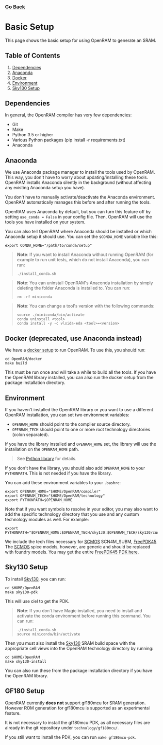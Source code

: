 ### [Go Back](./index.md#table-of-contents)

# Basic Setup
This page shows the basic setup for using OpenRAM to generate an SRAM.



## Table of Contents
1. [Dependencies](#dependencies)
1. [Anaconda](#anaconda)
1. [Docker](#docker-deprecated-use-anaconda-instead)
1. [Environment](#environment)
1. [Sky130 Setup](#sky130-setup)



## Dependencies
In general, the OpenRAM compiler has very few dependencies:
+ Git
+ Make
+ Python 3.5 or higher
+ Various Python packages (pip install -r requirements.txt)
+ Anaconda



## Anaconda
We use Anaconda package manager to install the tools used by OpenRAM. This way,
you don't have to worry about updating/installing these tools. OpenRAM installs
Anaconda silently in the background (without affecting any existing Anaconda
setup you have).

You don't have to manually activate/deactivate the Anaconda environment. OpenRAM
automatically manages this before and after running the tools.

OpenRAM uses Anaconda by default, but you can turn this feature off by setting
`use_conda = False` in your config file. Then, OpenRAM will use the tools you
have installed on your system.

You can also tell OpenRAM where Anaconda should be installed or which Anaconda
setup it should use. You can set the `$CONDA_HOME` variable like this:
```
export CONDA_HOME="/path/to/conda/setup"
```

> **Note**: If you want to install Anaconda without running OpenRAM (for example
> to run unit tests, which do not install Anaconda), you can run:
> ```
> ./install_conda.sh
> ```

> **Note**: You can uninstall OpenRAM's Anaconda installation by simply deleting
> the folder Anaconda is installed to. You can run:
> ```
> rm -rf miniconda
> ```

> **Note**: You can change a tool's version with the following commands:
> ```
> source ./miniconda/bin/activate
> conda uninstall <tool>
> conda install -y -c vlsida-eda <tool>=<version>
> ```



## Docker (deprecated, use Anaconda instead)
We have a [docker setup](../../docker) to run OpenRAM. To use this, you should
run:
```
cd OpenRAM/docker
make build
```
This must be run once and will take a while to build all the tools. If you have
the OpenRAM library installed, you can also run the docker setup from the
package installation directory.



## Environment

If you haven't installed the OpenRAM library or you want to use a different
OpenRAM installation, you can set two environment variables:
+ `OPENRAM_HOME` should point to the compiler source directory.
+ `OPENRAM_TECH` should point to one or more root technology directories (colon
  separated).

If you have the library installed and `OPENRAM_HOME` set, the library will use
the installation on the `OPENRAM_HOME` path.

> See [Python library](./python_library.md#go-back) for details.

If you don't have the library, you should also add `OPENRAM_HOME` to your
`PYTHONPATH`. This is not needed if you have the library.

You can add these environment variables to your `.bashrc`:
```
export OPENRAM_HOME="$HOME/OpenRAM/compiler"
export OPENRAM_TECH="$HOME/OpenRAM/technology"
export PYTHONPATH=$OPENRAM_HOME
```

Note that if you want symbols to resolve in your editor, you may also want to
add the specific technology directory that you use and any custom technology
modules as well. For example:
```
export PYTHONPATH="$OPENRAM_HOME:$OPENRAM_TECH/sky130:$OPENRAM_TECH/sky130/custom"
```

We include the tech files necessary for [SCMOS] SCN4M\_SUBM, [FreePDK45]. The
[SCMOS] spice models, however, are generic and should be replaced with foundry
models. You may get the entire [FreePDK45 PDK here][FreePDK45].



## Sky130 Setup

To install [Sky130], you can run:

```
cd $HOME/OpenRAM
make sky130-pdk
```

This will use ciel to get the PDK.

> **Note**: If you don't have Magic installed, you need to install and activate
> the conda environment before running this command. You can run:
>
> ```
> ./install_conda.sh
> source miniconda/bin/activate
> ```

Then you must also install the [Sky130] SRAM build space with the appropriate
cell views into the OpenRAM technology directory by running:

```
cd $HOME/OpenRAM
make sky130-install
```

You can also run these from the package installation directory if you have the
OpenRAM library.

## GF180 Setup

OpenRAM currently **does not** support gf180mcu for SRAM generation. However ROM generation for gf180mcu is supported as an experimental feature.

It is not necessary to install the gf180mcu PDK, as all necessary files are already in the git repository under `technology/gf180mcu/`.

If you still want to install the PDK, you can run `make gf180mcu-pdk`.

[SCMOS]:    https://www.mosis.com/files/scmos/scmos.pdf
[FreePDK45]: https://www.eda.ncsu.edu/wiki/FreePDK45:Contents
[Sky130]:   https://github.com/google/skywater-pdk-libs-sky130_fd_bd_sram.git

